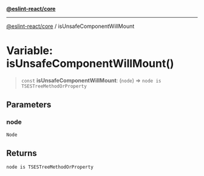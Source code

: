 [**@eslint-react/core**](../README.md)

***

[@eslint-react/core](../README.md) / isUnsafeComponentWillMount

# Variable: isUnsafeComponentWillMount()

> `const` **isUnsafeComponentWillMount**: (`node`) => `node is TSESTreeMethodOrProperty`

## Parameters

### node

`Node`

## Returns

`node is TSESTreeMethodOrProperty`
